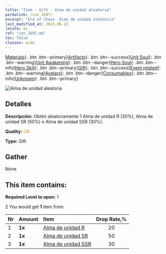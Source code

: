 ```yaml
---
title: "Item - Gift - Alma de unidad aleatoria"
permalink: /con_1697/
excerpt: "Era of Chaos  Alma de unidad aleatoria"
last_modified_at: 2021-06-22
locale: es
ref: "con_1697.md"
toc: false
classes: wide
---
```

 [Materials](/ItemsES/){: .btn .btn--primary}[Artifacts](/ItemsES/Artifacts/){: .btn .btn--success}[Unit Soul](/ItemsES/UnitSoul/){: .btn .btn--warning}[Unit Awakening](/ItemsES/UnitAwakening/){: .btn .btn--danger}[Hero Soul](/ItemsES/HeroSoul/){: .btn .btn--info}[Hero Skill](/ItemsES/HeroSkill/){: .btn .btn--primary}[Gift](/ItemsES/Gift/){: .btn .btn--success}[Event related](/ItemsES/Events/){: .btn .btn--warning}[Avatars](/ItemsES/Avatars/){: .btn .btn--danger}[Consumables](/ItemsES/Consumables/){: .btn .btn--info}[Unknown](/ItemsES/Unknown/){: .btn .btn--primary}

 ![Alma de unidad aleatoria](/images/t/i_10019.png)

## Detalles
 **Descripción:** Obtén aleatoriamente 1 Alma de unidad R (20%), Alma de unidad SR (50%) o Alma de unidad SSR (30%).

 **Quality:** <span style="color: #FF8C00">OK</span>

 **Type:** Gift

## Gather

  None

## This item contains:

 **Required Level to open:** 1

 2 You would get **1** item  from:

  | Nr | Amount |     Item    | Drop Rate,% |
  |:---|:-------|:------------|:---------:|
  | 1 |  **1x** | [Alma de unidad R](/ItemsES/con_533/) | 20 | 
  | 2 |  **1x** | [Alma de unidad SR](/ItemsES/con_534/) | 50 | 
  | 3 |  **1x** | [Alma de unidad SSR](/ItemsES/con_535/) | 30 | 
